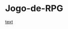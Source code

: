 # Jogo-de-RPG
[text](https://github.com/luispieta/Jogo-de-RPG/blob/main/rpg/src/main/java/Main/Ring.java)